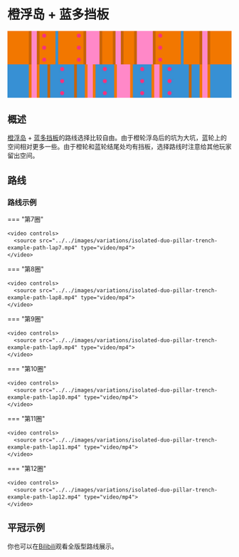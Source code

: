 # 橙浮岛 + 蓝多挡板

![橙浮岛 + 蓝多挡板](../images/variations/isolated-duo-pillar-trench.jpg)

## 概述

[橙浮岛](../rolls/isolated-duo.zh.md#橙轮) + [蓝多挡板](../rolls/pillar-trench.zh.md)的路线选择比较自由。由于橙轮浮岛后的坑为大坑，蓝轮上的空间相对更多一些。由于橙轮和蓝轮结尾处均有挡板，选择路线时注意给其他玩家留出空间。

## 路线

### 路线示例

=== "第7圈"

    <video controls>
      <source src="../../images/variations/isolated-duo-pillar-trench-example-path-lap7.mp4" type="video/mp4">
    </video>

=== "第8圈"

    <video controls>
      <source src="../../images/variations/isolated-duo-pillar-trench-example-path-lap8.mp4" type="video/mp4">
    </video>

=== "第9圈"

    <video controls>
      <source src="../../images/variations/isolated-duo-pillar-trench-example-path-lap9.mp4" type="video/mp4">
    </video>

=== "第10圈"

    <video controls>
      <source src="../../images/variations/isolated-duo-pillar-trench-example-path-lap10.mp4" type="video/mp4">
    </video>

=== "第11圈"

    <video controls>
      <source src="../../images/variations/isolated-duo-pillar-trench-example-path-lap11.mp4" type="video/mp4">
    </video>

=== "第12圈"

    <video controls>
      <source src="../../images/variations/isolated-duo-pillar-trench-example-path-lap12.mp4" type="video/mp4">
    </video>

## 平冠示例

你也可以在[Bilibili](https://www.bilibili.com/video/BV1PB4y1i7fh)观看全版型路线展示。

